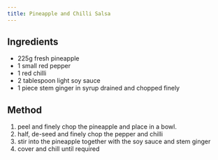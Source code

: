 ```yaml
---
title: Pineapple and Chilli Salsa
---
```


## Ingredients

-   225g fresh pineapple
-   1 small red pepper
-   1 red chilli
-   2 tablespoon light soy sauce
-   1 piece stem ginger in syrup drained and chopped finely

## Method

1.  peel and finely chop the pineapple and place in a bowl.
2.  half, de-seed and finely chop the pepper and chilli
3.  stir into the pineapple together with the soy sauce and stem ginger
4.  cover and chill until required
